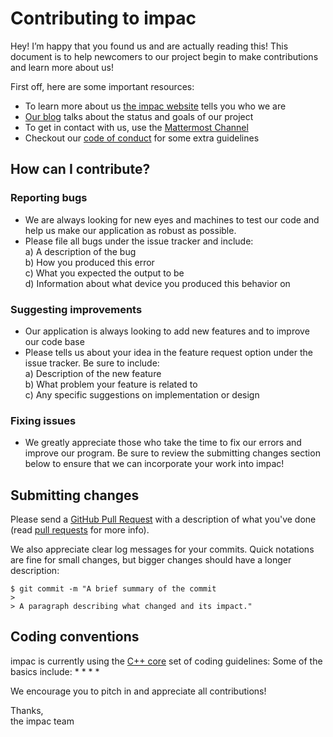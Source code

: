 # Contributing to impac

Hey! I’m happy that you found us and are actually reading this! This document is to help newcomers to our project begin to make contributions and learn more about us!

First off, here are some important resources:

  * To learn more about us [the impac website](https://ethanlynn.github.io/impac/) tells you who we are
  * [Our blog](https://rcos.io/projects/ethanlynn/impac/blog) talks about the status and goals of our project
  * To get in contact with us, use the [Mattermost Channel](https://chat.rcos.io/open-source/channels/impac)
  * Checkout our [code of conduct](https://github.com/ethanlynn/impac/blob/master/CODE_OF_CONDUCT.md) for some extra guidelines
  
## How can I contribute?
  ### Reporting bugs
   * We are always looking for new eyes and machines to test our code and help us make our application as robust as possible.
   * Please file all bugs under the issue tracker and include: <br>
    a) A description of the bug <br>
    b) How you produced this error <br>
    c) What you expected the output to be <br>
    d) Information about what device you produced this behavior on <br>
  ### Suggesting improvements
   * Our application is always looking to add new features and to improve our code base
   * Please tells us about your idea in the feature request option under the issue tracker. Be sure to include: <br>
     a) Description of the new feature <br>
     b) What problem your feature is related to <br>
     c) Any specific suggestions on implementation or design <br>
  ### Fixing issues
   * We greatly appreciate those who take the time to fix our errors and improve our program. Be sure to review the submitting changes section below to ensure that we can incorporate your work into impac!

## Submitting changes

Please send a [GitHub Pull Request](https://github.com/ethanlynn/impac/pull/new/master) with a description of what you've done (read [pull requests](http://help.github.com/pull-requests/) for more info).

We also appreciate clear log messages for your commits. Quick notations are fine for small changes, but bigger changes should have a longer description:

    $ git commit -m "A brief summary of the commit
    > 
    > A paragraph describing what changed and its impact."

## Coding conventions

impac is currently using the [C++ core](https://isocpp.github.io/CppCoreGuidelines/CppCoreGuidelines) set of coding guidelines:
Some of the basics include:
  * 
  *
  *
  *

We encourage you to pitch in and appreciate all contributions!

Thanks, <br>
the impac team
